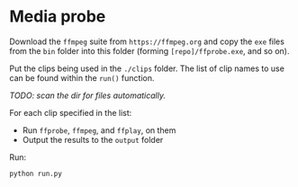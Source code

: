 # Media probe

Download the `ffmpeg` suite from `https://ffmpeg.org` and copy the `exe` files from the `bin` folder into this
folder (forming `[repo]/ffprobe.exe`, and so on).

Put the clips being used in the `./clips` folder.
The list of clip names to use can be found within the `run()` function.

_TODO: scan the dir for files automatically._

For each clip specified in the list:

- Run `ffprobe`, `ffmpeg`, and `ffplay`, on them
- Output the results to the `output` folder

Run:

```shell
python run.py
```
